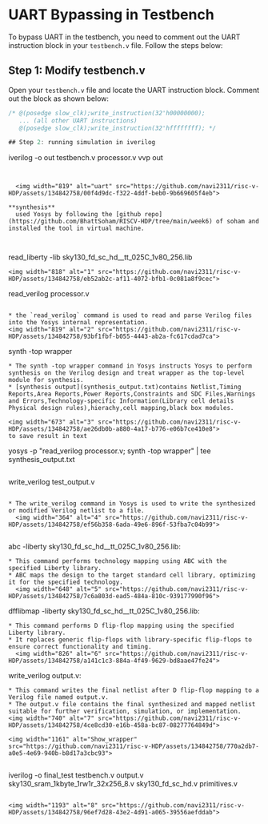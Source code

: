 

# UART Bypassing in Testbench

To bypass UART in the testbench, you need to comment out the UART instruction block in your `testbench.v` file. Follow the steps below:

## Step 1: Modify testbench.v

Open your `testbench.v` file and locate the UART instruction block. Comment out the block as shown below:

```verilog
/* @(posedge slow_clk);write_instruction(32'h00000000); 
   ... (all other UART instructions)
   @(posedge slow_clk);write_instruction(32'hffffffff); */

## Step 2: running simulation in iverilog
```
iverilog -o out testbench.v processor.v
vvp out

```


  <img width="819" alt="uart" src="https://github.com/navi2311/risc-v-HDP/assets/134842758/00f4d9dc-f322-4ddf-beb0-9b669605f4eb">

**synthesis**
  used Yosys by following the [github repo](https://github.com/BhattSoham/RISCV-HDP/tree/main/week6) of soham and installed the tool in virtual machine.
  
  
 ```
read_liberty -lib sky130_fd_sc_hd__tt_025C_1v80_256.lib
```
<img width="818" alt="1" src="https://github.com/navi2311/risc-v-HDP/assets/134842758/eb52ab2c-af11-4072-bfb1-0c081a8f9cec">

```
read_verilog processor.v
```

* the `read_verilog` command is used to read and parse Verilog files into the Yosys internal representation.
<img width="819" alt="2" src="https://github.com/navi2311/risc-v-HDP/assets/134842758/93bf1fbf-b055-4443-ab2a-fc617cdad7ca">

```
synth -top wrapper
```
* The synth -top wrapper command in Yosys instructs Yosys to perform synthesis on the Verilog design and treat wrapper as the top-level module for synthesis.
* [synthesis output](synthesis_output.txt)contains Netlist,Timing Reports,Area Reports,Power Reports,Constraints and SDC Files,Warnings and Errors,Technology-specific Information(Library cell details
Physical design rules),hierachy,cell mapping,black box modules.

<img width="673" alt="3" src="https://github.com/navi2311/risc-v-HDP/assets/134842758/ae26db0b-a880-4a17-b776-e06b7ce410e8">
to save result in text
```
yosys -p "read_verilog processor.v; synth -top wrapper" | tee synthesis_output.txt
```

```
write_verilog test_output.v
```

* The write_verilog command in Yosys is used to write the synthesized or modified Verilog netlist to a file.
  <img width="364" alt="4" src="https://github.com/navi2311/risc-v-HDP/assets/134842758/ef56b358-6ada-49e6-896f-53fba7c04b99">


```
abc -liberty sky130_fd_sc_hd__tt_025C_1v80_256.lib:
```
* This command performs technology mapping using ABC with the specified Liberty library.
* ABC maps the design to the target standard cell library, optimizing it for the specified technology.
  <img width="648" alt="5" src="https://github.com/navi2311/risc-v-HDP/assets/134842758/7c6a803d-ead5-484a-810c-939177990f96">

```
dfflibmap -liberty sky130_fd_sc_hd__tt_025C_1v80_256.lib:
```
* This command performs D flip-flop mapping using the specified Liberty library.
* It replaces generic flip-flops with library-specific flip-flops to ensure correct functionality and timing.
  <img width="826" alt="6" src="https://github.com/navi2311/risc-v-HDP/assets/134842758/a141c1c3-884a-4f49-9629-bd8aae47fe24">

```
write_verilog output.v:

```
* This command writes the final netlist after D flip-flop mapping to a Verilog file named output.v.
* The output.v file contains the final synthesized and mapped netlist suitable for further verification, simulation, or implementation.
<img width="740" alt="7" src="https://github.com/navi2311/risc-v-HDP/assets/134842758/4ce8cd30-e16b-458a-bc87-08277764849d">

```

```
<img width="1161" alt="Show_wrapper" src="https://github.com/navi2311/risc-v-HDP/assets/134842758/770a2db7-a0e5-4e69-940b-b8d17a3cbc93">


```
iverilog -o final_test testbench.v output.v sky130_sram_1kbyte_1rw1r_32x256_8.v sky130_fd_sc_hd.v primitives.v
```

<img width="1193" alt="8" src="https://github.com/navi2311/risc-v-HDP/assets/134842758/96ef7d28-43e2-4d91-a065-39556aefddab">


  














  

